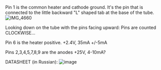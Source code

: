 Pin 1 is the common heater and cathode ground.  It's the pin that is connected to the little backward "L" shaped tab at the base of the tube.
![IMG_4660](https://user-images.githubusercontent.com/12539254/168504918-4506f281-7332-4272-871b-df320360d5a7.jpg)

Looking down on the tube with the pins facing upward: Pins are counted CLOCKWISE...

Pin 6 is the heater positive.  +2.4V, 35mA +/-5mA

Pins 2,3,4,5,7,8,9 are the anodes +25V, 4-10mA?

DATASHEET (in Russian):
![image](https://user-images.githubusercontent.com/12539254/168506308-da6dbe01-4c76-4187-8489-e54f5f7b94ae.png)
